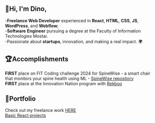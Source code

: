 ## 👋Hi, I'm Dino,
-**Freelance Web Developer** experienced in **React**, **HTML**, **CSS**, **JS**, **WordPress**, and **Webflow**; <br>
-**Software** **Engineer** pursuing a degree at the Faculty of Information Technologies Mostar. <br>
-Passionate about **startups**, innovation, and making a real impact. 🌍

## 🏆Accomplishments
**FIRST** place on FIT Coding challenge 2024 for SpineWise - a smart chair that monitors your spine health using ML - [SpineWise repository](https://github.com/ArminDjidelija/fitcc24-spinewise) <br>
**FIRST** place at the Innovation Nation program with [Rekboo](https://github.com/dinoburic/RekbooApp)

## 🔗Portfolio
Check out my freelance work [HERE](https://dinoburic.webflow.io/) <br>
[Basic React projects](https://github.com/dinoburic/ReactProjects)




<!--
**dinoburic/dinoburic** is a ✨ _special_ ✨ repository because its `README.md` (this file) appears on your GitHub profile.

Here are some ideas to get you started:

- 🔭 I’m currently working on ...
- 🌱 I’m currently learning ...
- 👯 I’m looking to collaborate on ...
- 🤔 I’m looking for help with ...
- 💬 Ask me about ...
- 📫 How to reach me: ...
- 😄 Pronouns: ...
- ⚡ Fun fact: ...
-->

